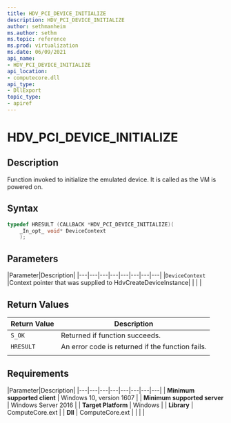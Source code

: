 ```yaml
---
title: HDV_PCI_DEVICE_INITIALIZE
description: HDV_PCI_DEVICE_INITIALIZE
author: sethmanheim
ms.author: sethm
ms.topic: reference
ms.prod: virtualization
ms.date: 06/09/2021
api_name:
- HDV_PCI_DEVICE_INITIALIZE
api_location:
- computecore.dll
api_type:
- DllExport
topic_type: 
- apiref
---
```

# HDV_PCI_DEVICE_INITIALIZE

## Description

Function invoked to initialize the emulated device. It is called as the VM is powered on.

## Syntax

```C++
typedef HRESULT (CALLBACK *HDV_PCI_DEVICE_INITIALIZE)(
    _In_opt_ void* DeviceContext
    );
```

## Parameters

|Parameter|Description|
|---|---|---|---|---|---|---|---|
|`DeviceContext` |Context pointer that was supplied to HdvCreateDeviceInstance|
|    |    |

## Return Values

|Return Value     |Description|
|---|---|
|`S_OK` | Returned if function succeeds.|
|`HRESULT` | An error code is returned if the function fails.
|     |     |

## Requirements

|Parameter|Description|
|---|---|---|---|---|---|---|---|
| **Minimum supported client** | Windows 10, version 1607 |
| **Minimum supported server** | Windows Server 2016 |
| **Target Platform** | Windows |
| **Library** | ComputeCore.ext |
| **Dll** | ComputeCore.ext |
|    |    |
